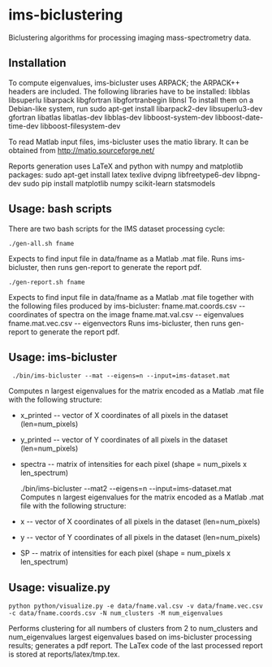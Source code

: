 ims-biclustering
================

Biclustering algorithms for processing imaging mass-spectrometry data.


Installation
------------

To compute eigenvalues, ims-bicluster uses ARPACK; the ARPACK++ headers are included. The following libraries have to be installed:
	libblas libsuperlu libarpack libgfortran libgfortranbegin libnsl
To install them on a Debian-like system, run
	sudo apt-get install libarpack2-dev libsuperlu3-dev gfortran libatlas libatlas-dev libblas-dev libboost-system-dev libboost-date-time-dev libboost-filesystem-dev

To read Matlab input files, ims-bicluster uses the matio library. It can be obtained from
	http://matio.sourceforge.net/

Reports generation uses LaTeX and python with numpy and matplotlib packages:
	sudo apt-get install latex texlive dvipng libfreetype6-dev libpng-dev
	sudo pip install matplotlib numpy scikit-learn statsmodels


Usage: bash scripts
-------------------

There are two bash scripts for the IMS dataset processing cycle:

	./gen-all.sh fname
Expects to find input file in data/fname as a Matlab .mat file. Runs ims-bicluster, then runs gen-report to generate the report pdf.

	./gen-report.sh fname
Expects to find input file in data/fname as a Matlab .mat file together with the following files produced by ims-bicluster:
	fname.mat.coords.csv	-- coordinates of spectra on the image
	fname.mat.val.csv		-- eigenvalues
	fname.mat.vec.csv		-- eigenvectors
 Runs ims-bicluster, then runs gen-report to generate the report pdf.


Usage: ims-bicluster
--------------------

	 ./bin/ims-bicluster --mat --eigens=n --input=ims-dataset.mat
Computes n largest eigenvalues for the matrix encoded as a Matlab .mat file with the following structure:
 * x_printed	-- vector of X coordinates of all pixels in the dataset (len=num_pixels)
 * y_printed	-- vector of Y coordinates of all pixels in the dataset (len=num_pixels)
 * spectra		-- matrix of intensities for each pixel (shape = num_pixels x len_spectrum)

	 ./bin/ims-bicluster --mat2 --eigens=n --input=ims-dataset.mat
Computes n largest eigenvalues for the matrix encoded as a Matlab .mat file with the following structure:
 * x	-- vector of X coordinates of all pixels in the dataset (len=num_pixels)
 * y	-- vector of Y coordinates of all pixels in the dataset (len=num_pixels)
 * SP	-- matrix of intensities for each pixel (shape = num_pixels x len_spectrum)


Usage: visualize.py
-------------------

	python python/visualize.py -e data/fname.val.csv -v data/fname.vec.csv -c data/fname.coords.csv -N num_clusters -M num_eigenvalues
Performs clustering for all numbers of clusters from 2 to num_clusters and num_eigenvalues largest eigenvalues based on ims-bicluster processing results; generates a pdf report. The LaTex code of the last processed report is stored at reports/latex/tmp.tex.


